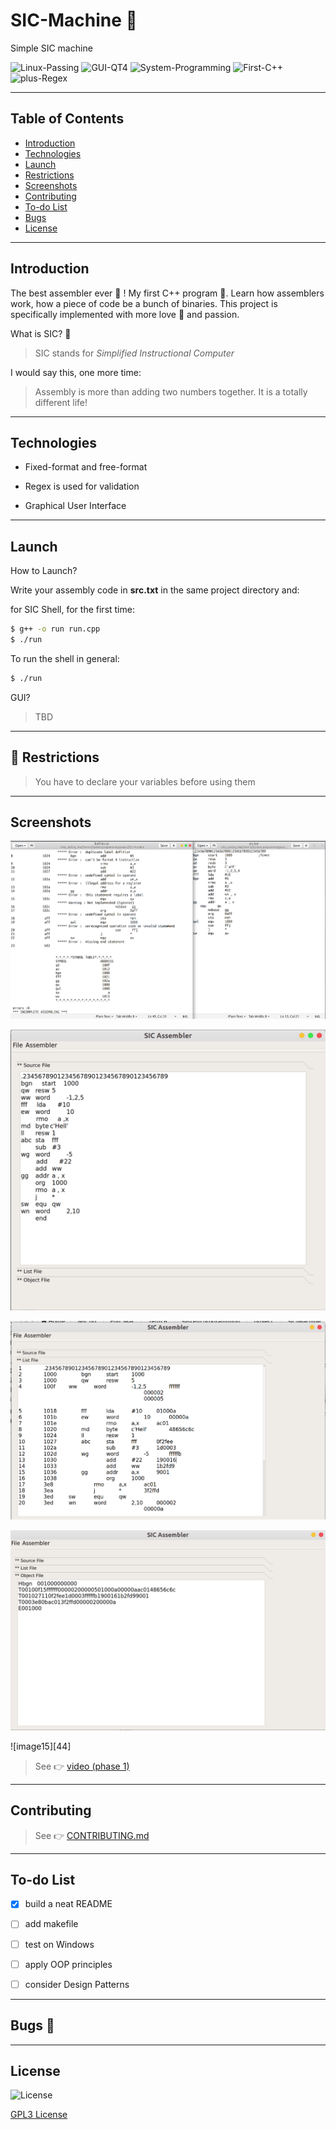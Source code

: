 
# SIC-Machine 💫
Simple SIC machine

![Linux-Passing][1] ![GUI-QT4][2] ![System-Programming][3] ![First-C++][4]
![plus-Regex][5]

[1]: https://img.shields.io/:Linux-Passing-whiteGreen.svg?style=round-square
[2]: https://img.shields.io/:GUI-QT4-yellow.svg?style=round-square
[3]: https://img.shields.io/:System-Programming-purple.svg?style=round-square
[4]: https://img.shields.io/:First-C++-darkblue.svg?style=round-square
[5]: https://img.shields.io/:plus-Regex-blue.svg?style=round-square

---

## Table of Contents
* [Introduction][10]
* [Technologies][11]
* [Launch][12]
* [Restrictions][13]
* [Screenshots][14]
* [Contributing][15]
* [To-do List][16]
* [Bugs][17]
* [License][18]


[10]: https://github.com/Hagar-Usama/Dessinbly#introduction

[11]: https://github.com/Hagar-Usama/Dessinbly#technologies

[12]: https://github.com/Hagar-Usama/Dessinbly#launch

[13]: https://github.com/Hagar-Usama/Dessinbly#restrictions

[14]: https://github.com/Hagar-Usama/Dessinbly#screenshots

[15]: https://github.com/Hagar-Usama/Dessinbly#contributing

[16]: https://github.com/Hagar-Usama/Dessinbly#to-do-list

[17]: https://github.com/Hagar-Usama/Dessinbly#bugs

[18]: https://github.com/Hagar-Usama/Dessinbly#license

---

## Introduction
The best assembler ever 🌟 ! My first C++ program 🙈. Learn how assemblers work, how a piece of code be a bunch of binaries. This project is specifically implemented with more love 💙 and passion.

What is SIC? 🤔
>SIC stands for _Simplified Instructional Computer_

I would say this, one more time:
> Assembly is more than adding two numbers together. It is a totally different life!

---

## Technologies

* Fixed-format and free-format

* Regex is used for validation

* Graphical User Interface

---

## Launch

 How to Launch?

 Write your assembly code in **src.txt** in the same project directory and:

 for SIC Shell, for the first time:
 ```bash
 $ g++ -o run run.cpp
 $ ./run
 ```
 To run the shell in general:
 ```bash
 $ ./run
 ```

 GUI?
 > TBD

---

 ## 🚫 **Restrictions**
 > You have to declare your variables before using them

---


## Screenshots

![image2][40]

![image3][41]

![image8][42]

![image11][43]

![image15][44]

> See 👉  [video (phase 1)][45]

[40]:https://github.com/Hagar-Usama/SIC-Machine/blob/master/images/err_detect.png
[41]:https://github.com/Hagar-Usama/SIC-Machine/blob/master/images/gui_src.png
[42]:https://github.com/Hagar-Usama/SIC-Machine/blob/master/images/gui_list.png
[43]:https://github.com/Hagar-Usama/SIC-Machine/blob/master/images/gui_obj.png
[45]:https://youtu.be/ETbdKmU6VZw


---

## Contributing
> See 👉  [CONTRIBUTING.md][27]

[27]:https://github.com/Hagar-Usama/SIC-Machine/blob/master/CONTRIBUTING.md

---
## To-do List
* [x] build a neat README
* [ ] add makefile
* [ ] test on Windows
* [ ] apply OOP principles
* [ ] consider Design Patterns


---

## Bugs 🐞


---

## License
![License](http://img.shields.io/:License-GPL3-blue.svg?style=round-square)

[GPL3 License](https://www.gnu.org/licenses/gpl-3.0.en.html "GPL3")
